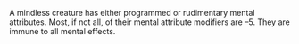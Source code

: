 A mindless creature has either programmed or rudimentary mental attributes. Most, if not all, of their mental attribute modifiers are –5. They are immune to all mental effects.